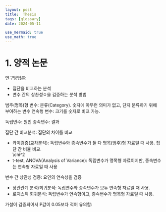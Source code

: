 ```yaml
---
layout: post
title:  Thesis
tags: [glossary]
date: 2024-05-11

use_mermaid: true
use_math: true
---
```


#  1. 양적 논문
연구방법론: 
- 집단을 비교하는 분석
- 변수 간의 상솬성ㅇ을 검증하는 분석 방법

범주(명목)형 변수: 분류(Category). 숫자에 아무런 의미가 없고, 단지 분류하기 위해 부여하는 변수
연속형 변수: 크기를 숫자로 비교 가능. 

독립변수: 원인
종속변수: 결과

집단 간 비교분석: 집단의 차이를 비교
- 카이검증(교차분석): 독립변수와 종속변수가 둘 다 명목(범주)형 자료일 때 사용. 집단 간 비율 비교.
  <br> \chi^2  
- t-test, ANOVA(Analysis of Variance): 독립변수가 명목형 자료이지만, 종속변수는 연속형 자료일 때 사용

변수 간 상관성 검증: 요인의 연속성을 검증
- 상관관계 분석/회귀분석: 독립변수와 종속변수가 모두 연속형 자료일 때 사용.
- 로지스틱 회귀분석: 독립변수가 연속형이고, 종속변수가 명목형 자료일 때 사용.

가설이 검증되어서 P값이 0.05보다 적어 유의함: 
